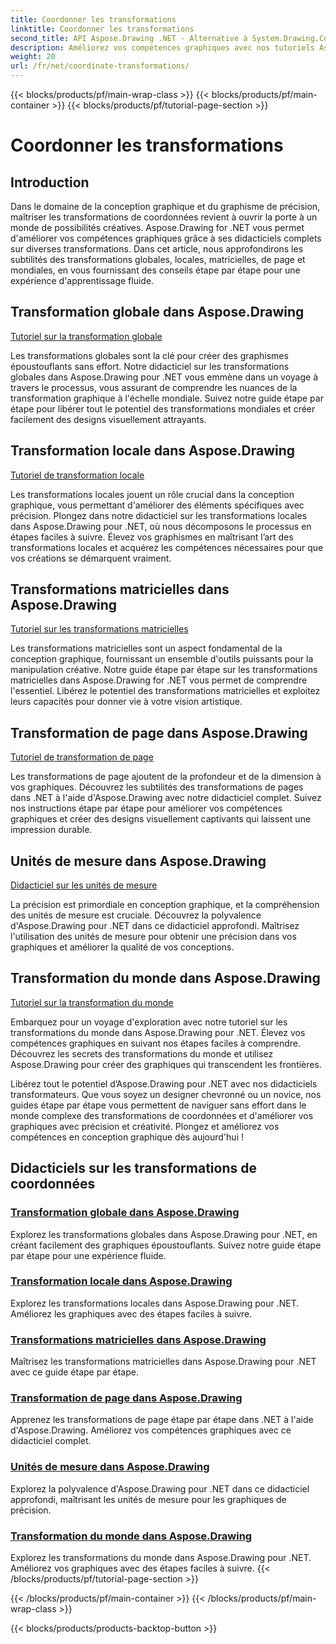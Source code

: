 ```yaml
---
title: Coordonner les transformations
linktitle: Coordonner les transformations
second_title: API Aspose.Drawing .NET - Alternative à System.Drawing.Common
description: Améliorez vos compétences graphiques avec nos tutoriels Aspose.Drawing. Explorez les transformations globales, locales, matricielles, de page et mondiales, en maîtrisant les graphiques de précision dans .NET.
weight: 20
url: /fr/net/coordinate-transformations/
---
```


{{< blocks/products/pf/main-wrap-class >}}
{{< blocks/products/pf/main-container >}}
{{< blocks/products/pf/tutorial-page-section >}}

# Coordonner les transformations


## Introduction

Dans le domaine de la conception graphique et du graphisme de précision, maîtriser les transformations de coordonnées revient à ouvrir la porte à un monde de possibilités créatives. Aspose.Drawing for .NET vous permet d'améliorer vos compétences graphiques grâce à ses didacticiels complets sur diverses transformations. Dans cet article, nous approfondirons les subtilités des transformations globales, locales, matricielles, de page et mondiales, en vous fournissant des conseils étape par étape pour une expérience d'apprentissage fluide.

## Transformation globale dans Aspose.Drawing
[Tutoriel sur la transformation globale](./global-transformation/)

Les transformations globales sont la clé pour créer des graphismes époustouflants sans effort. Notre didacticiel sur les transformations globales dans Aspose.Drawing pour .NET vous emmène dans un voyage à travers le processus, vous assurant de comprendre les nuances de la transformation graphique à l'échelle mondiale. Suivez notre guide étape par étape pour libérer tout le potentiel des transformations mondiales et créer facilement des designs visuellement attrayants.

## Transformation locale dans Aspose.Drawing
[Tutoriel de transformation locale](./local-transformation/)

Les transformations locales jouent un rôle crucial dans la conception graphique, vous permettant d'améliorer des éléments spécifiques avec précision. Plongez dans notre didacticiel sur les transformations locales dans Aspose.Drawing pour .NET, où nous décomposons le processus en étapes faciles à suivre. Élevez vos graphismes en maîtrisant l’art des transformations locales et acquérez les compétences nécessaires pour que vos créations se démarquent vraiment.

## Transformations matricielles dans Aspose.Drawing
[Tutoriel sur les transformations matricielles](./matrix-transformations/)

Les transformations matricielles sont un aspect fondamental de la conception graphique, fournissant un ensemble d'outils puissants pour la manipulation créative. Notre guide étape par étape sur les transformations matricielles dans Aspose.Drawing for .NET vous permet de comprendre l'essentiel. Libérez le potentiel des transformations matricielles et exploitez leurs capacités pour donner vie à votre vision artistique.

## Transformation de page dans Aspose.Drawing
[Tutoriel de transformation de page](./page-transformation/)

Les transformations de page ajoutent de la profondeur et de la dimension à vos graphiques. Découvrez les subtilités des transformations de pages dans .NET à l'aide d'Aspose.Drawing avec notre didacticiel complet. Suivez nos instructions étape par étape pour améliorer vos compétences graphiques et créer des designs visuellement captivants qui laissent une impression durable.

## Unités de mesure dans Aspose.Drawing
[Didacticiel sur les unités de mesure](./units-of-measure/)

La précision est primordiale en conception graphique, et la compréhension des unités de mesure est cruciale. Découvrez la polyvalence d'Aspose.Drawing pour .NET dans ce didacticiel approfondi. Maîtrisez l'utilisation des unités de mesure pour obtenir une précision dans vos graphiques et améliorer la qualité de vos conceptions.

## Transformation du monde dans Aspose.Drawing
[Tutoriel sur la transformation du monde](./world-transformation/)

Embarquez pour un voyage d'exploration avec notre tutoriel sur les transformations du monde dans Aspose.Drawing pour .NET. Élevez vos compétences graphiques en suivant nos étapes faciles à comprendre. Découvrez les secrets des transformations du monde et utilisez Aspose.Drawing pour créer des graphiques qui transcendent les frontières.

Libérez tout le potentiel d’Aspose.Drawing pour .NET avec nos didacticiels transformateurs. Que vous soyez un designer chevronné ou un novice, nos guides étape par étape vous permettent de naviguer sans effort dans le monde complexe des transformations de coordonnées et d'améliorer vos graphiques avec précision et créativité. Plongez et améliorez vos compétences en conception graphique dès aujourd'hui !
## Didacticiels sur les transformations de coordonnées
### [Transformation globale dans Aspose.Drawing](./global-transformation/)
Explorez les transformations globales dans Aspose.Drawing pour .NET, en créant facilement des graphiques époustouflants. Suivez notre guide étape par étape pour une expérience fluide.
### [Transformation locale dans Aspose.Drawing](./local-transformation/)
Explorez les transformations locales dans Aspose.Drawing pour .NET. Améliorez les graphiques avec des étapes faciles à suivre.
### [Transformations matricielles dans Aspose.Drawing](./matrix-transformations/)
Maîtrisez les transformations matricielles dans Aspose.Drawing pour .NET avec ce guide étape par étape.
### [Transformation de page dans Aspose.Drawing](./page-transformation/)
Apprenez les transformations de page étape par étape dans .NET à l'aide d'Aspose.Drawing. Améliorez vos compétences graphiques avec ce didacticiel complet.
### [Unités de mesure dans Aspose.Drawing](./units-of-measure/)
Explorez la polyvalence d'Aspose.Drawing pour .NET dans ce didacticiel approfondi, maîtrisant les unités de mesure pour les graphiques de précision.
### [Transformation du monde dans Aspose.Drawing](./world-transformation/)
Explorez les transformations du monde dans Aspose.Drawing pour .NET. Améliorez vos graphiques avec des étapes faciles à suivre.
{{< /blocks/products/pf/tutorial-page-section >}}

{{< /blocks/products/pf/main-container >}}
{{< /blocks/products/pf/main-wrap-class >}}

{{< blocks/products/products-backtop-button >}}

